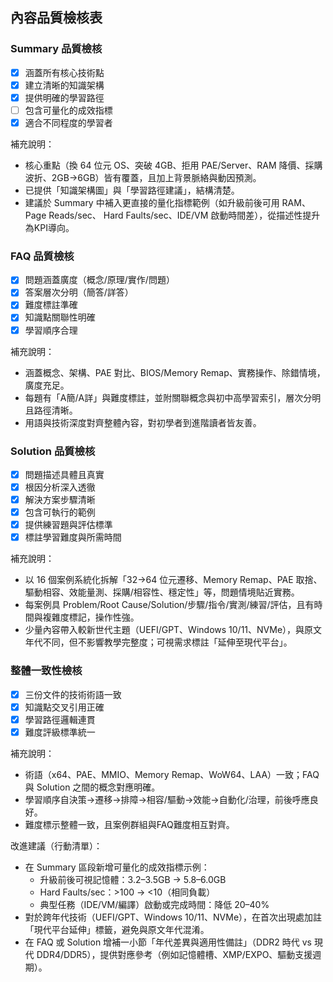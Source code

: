 ## 內容品質檢核表

### Summary 品質檢核
- [x] 涵蓋所有核心技術點
- [x] 建立清晰的知識架構
- [x] 提供明確的學習路徑
- [ ] 包含可量化的成效指標
- [x] 適合不同程度的學習者

補充說明：
- 核心重點（換 64 位元 OS、突破 4GB、拒用 PAE/Server、RAM 降價、採購波折、2GB→6GB）皆有覆蓋，且加上背景脈絡與動因預測。
- 已提供「知識架構圖」與「學習路徑建議」，結構清楚。
- 建議於 Summary 中補入更直接的量化指標範例（如升級前後可用 RAM、Page Reads/sec、 Hard Faults/sec、IDE/VM 啟動時間差），從描述性提升為KPI導向。


### FAQ 品質檢核
- [x] 問題涵蓋廣度（概念/原理/實作/問題）
- [x] 答案層次分明（簡答/詳答）
- [x] 難度標註準確
- [x] 知識點關聯性明確
- [x] 學習順序合理

補充說明：
- 涵蓋概念、架構、PAE 對比、BIOS/Memory Remap、實務操作、除錯情境，廣度充足。
- 每題有「A簡/A詳」與難度標註，並附關聯概念與初中高學習索引，層次分明且路徑清晰。
- 用語與技術深度對齊整體內容，對初學者到進階讀者皆友善。


### Solution 品質檢核
- [x] 問題描述具體且真實
- [x] 根因分析深入透徹
- [x] 解決方案步驟清晰
- [x] 包含可執行的範例
- [x] 提供練習題與評估標準
- [x] 標註學習難度與所需時間

補充說明：
- 以 16 個案例系統化拆解「32→64 位元遷移、Memory Remap、PAE 取捨、驅動相容、效能量測、採購/相容性、穩定性」等，問題情境貼近實務。
- 每案例具 Problem/Root Cause/Solution/步驟/指令/實測/練習/評估，且有時間與複雜度標記，操作性強。
- 少量內容帶入較新世代主題（UEFI/GPT、Windows 10/11、NVMe），與原文年代不同，但不影響教學完整度；可視需求標註「延伸至現代平台」。


### 整體一致性檢核
- [x] 三份文件的技術術語一致
- [x] 知識點交叉引用正確
- [x] 學習路徑邏輯連貫
- [x] 難度評級標準統一

補充說明：
- 術語（x64、PAE、MMIO、Memory Remap、WoW64、LAA）一致；FAQ 與 Solution 之間的概念對應明確。
- 學習順序自決策→遷移→排障→相容/驅動→效能→自動化/治理，前後呼應良好。
- 難度標示整體一致，且案例群組與FAQ難度相互對齊。


改進建議（行動清單）：
- 在 Summary 區段新增可量化的成效指標示例：
  - 升級前後可視記憶體：3.2–3.5GB → 5.8–6.0GB
  - Hard Faults/sec：>100 → <10（相同負載）
  - 典型任務（IDE/VM/編譯）啟動或完成時間：降低 20–40%
- 對於跨年代技術（UEFI/GPT、Windows 10/11、NVMe），在首次出現處加註「現代平台延伸」標籤，避免與原文年代混淆。
- 在 FAQ 或 Solution 增補一小節「年代差異與適用性備註」（DDR2 時代 vs 現代 DDR4/DDR5），提供對應參考（例如記憶體槽、XMP/EXPO、驅動支援週期）。